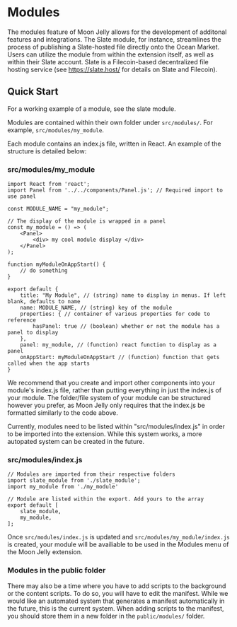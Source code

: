 # Modules
The modules feature of Moon Jelly allows for the development of additonal features and integrations. The Slate module, for instance, streamlines the process of publishing a Slate-hosted file directly onto the Ocean Market. Users can utilize the module from within the extension itself, as well as within their Slate account. Slate is a Filecoin-based decentralized file hosting service (see https://slate.host/ for details on Slate and Filecoin).

## Quick Start
For a working example of a module, see the slate module.  

Modules are contained within their own folder under `src/modules/`. For example, `src/modules/my_module`.  

Each module contains an index.js file, written in React. An example of the structure is detailed below:

### src/modules/my_module
```JSX
import React from 'react';
import Panel from '../../components/Panel.js'; // Required import to use panel

const MODULE_NAME = "my_module";

// The display of the module is wrapped in a panel
const my_module = () => (
    <Panel>
        <div> my cool module display </div>
    </Panel>
);

function myModuleOnAppStart() {
    // do something
}

export default {
    title: "My Module", // (string) name to display in menus. If left blank, defaults to name
    name: MODULE_NAME, // (string) key of the module
    properties: { // container of various properties for code to reference
        hasPanel: true // (boolean) whether or not the module has a panel to display
    },
    panel: my_module, // (function) react function to display as a panel
    onAppStart: myModuleOnAppStart // (function) function that gets called when the app starts
}
```
We recommend that you create and import other components into your module's index.js file, rather than putting everything in just the index.js of your module. The folder/file system of your module can be structured however you prefer, as Moon Jelly only requires that the index.js be formatted similarly to the code above.     

Currently, modules need to be listed within "src/modules/index.js" in order to be imported into the extension. While this system works, a more autopated system can be created in the future.

### src/modules/index.js
```JSX
// Modules are imported from their respective folders
import slate_module from './slate_module';
import my_module from './my_module'

// Module are listed within the export. Add yours to the array 
export default [
    slate_module,
    my_module,
];
```
Once `src/modules/index.js` is updated and `src/modules/my_module/index.js` is created, your module will be availiable to be used in the Modules menu of the Moon Jelly extension.

### Modules in the public folder
There may also be a time where you have to add scripts to the background or the content scripts. To do so, you will have to edit the manifest. While we would like an automated system that generates a manifest automatically in the future, this is the current system.
When adding scripts to the manifest, you should store them in a new folder in the `public/modules/` folder.

